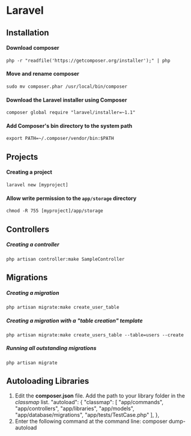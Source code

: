Laravel
=======


Installation
--------------------------------------------------

#### Download composer
`php -r "readfile('https://getcomposer.org/installer');" | php`

#### Move and rename composer
`sudo mv composer.phar /usr/local/bin/composer`

#### Download the Laravel installer using Composer
`composer global require "laravel/installer=~1.1"`

#### Add Composer's bin directory to the system path
`export PATH=~/.composer/vendor/bin:$PATH`


Projects
--------------------------------------------------

#### Creating a project
`laravel new [myproject]`

#### Allow write permission to the `app/storage` directory
`chmod -R 755 [myproject]/app/storage`


Controllers
--------------------------------------------------

##### Creating a controller
`php artisan controller:make SampleController`


Migrations
--------------------------------------------------

##### Creating a migration
`php artisan migrate:make create_user_table`

##### Creating a migration with a "table creation" template
`php artisan migrate:make create_users_table --table=users --create`

##### Running all outstanding migrations
`php artisan migrate`


Autoloading Libraries
--------------------------------------------------
1.  Edit the **composer.json** file. Add the path to your library folder in the *classmap* list.
        "autoload": {
            "classmap": [
                "app/commands",
                "app/controllers",
                "app/libraries",
                "app/models",
                "app/database/migrations",
                "app/tests/TestCase.php"
            ],
        },
2.  Enter the following command at the command line:
        composer dump-autoload